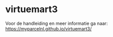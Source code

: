 # virtuemart3
Voor de handleiding en meer informatie ga naar: https://myparcelnl.github.io/virtuemart3/

